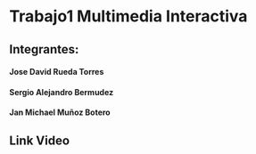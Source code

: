 # Trabajo1 Multimedia Interactiva
## Integrantes:
#### Jose David Rueda Torres
#### Sergio Alejandro Bermudez
#### Jan Michael Muñoz Botero
## Link Video
